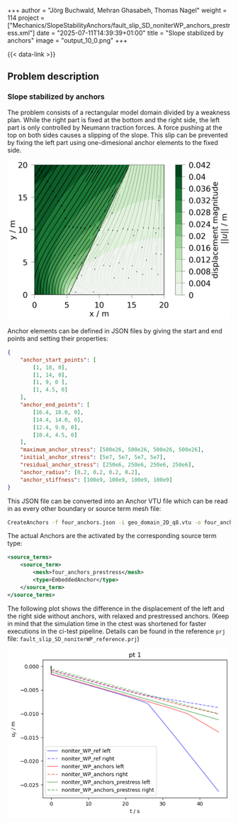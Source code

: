 +++
author = "Jörg Buchwald, Mehran Ghasabeh, Thomas Nagel"
weight = 114
project = ["Mechanics/SlopeStabilityAnchors/fault_slip_SD_noniterWP_anchors_prestress.xml"]
date = "2025-07-11T14:39:39+01:00"
title = "Slope stabilized by anchors"
image = "output_10_0.png"
+++

{{< data-link >}}

## Problem description

### Slope stabilized by anchors

The problem consists of a rectangular model domain divided by a weakness plan.
While the right part is fixed at the bottom and the right side, the left part is only controlled by Neumann traction forces.
A force pushing at the top on both sides causes a slipping of the slope.
This slip can be prevented by fixing the left part using one-dimesional anchor elements to the fixed side.

![sketch](output_10_0.png)

Anchor elements can be defined in JSON files by giving the start and end points and setting their properties:

```json
{
    "anchor_start_points": [
        [1, 18, 0],
        [1, 14, 0],
        [1, 9, 0 ],
        [1, 4.5, 0]
    ],
    "anchor_end_points": [
        [16.4, 18.0, 0],
        [14.4, 14.0, 0],
        [12.4, 9.0, 0],
        [10.4, 4.5, 0]
    ],
    "maximum_anchor_stress": [500e26, 500e26, 500e26, 500e26],
    "initial_anchor_stress": [5e7, 5e7, 5e7, 5e7],
    "residual_anchor_stress": [250e6, 250e6, 250e6, 250e6],
    "anchor_radius": [0.2, 0.2, 0.2, 0.2],
    "anchor_stiffness": [100e9, 100e9, 100e9, 100e9]
}
```

This JSON file can be converted into an Anchor VTU file which can be read in as every other boundary or source term mesh file:

```bash
CreateAnchors -f four_anchors.json -i geo_domain_2D_q8.vtu -o four_anchors_prestress.vtu -l all --max-iter 60 --tolerance 1e-13
```

The actual Anchors are the activated by the corresponding source term type:

```xml
<source_terms>
    <source_term>
        <mesh>four_anchors_prestress</mesh>
        <type>EmbeddedAnchor</type>
    </source_term>
</source_terms>
```

The following plot shows the difference in the displacement of the left and the right side without anchors, with relaxed and prestressed anchors.
(Keep in mind that the simulation time in the ctest was shortened for faster executions in the ci-test pipeline.
Details can be found in the reference `prj` file: `fault_slip_SD_noniterWP_reference.prj`)

![Displacement Graph](output_19_0.png)

